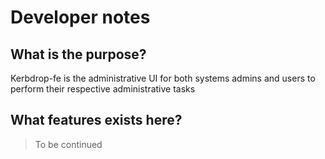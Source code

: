 # Developer notes

## What is the purpose?

Kerbdrop-fe is the administrative UI for both systems admins and users to perform their respective administrative tasks

## What features exists here?

> To be continued


